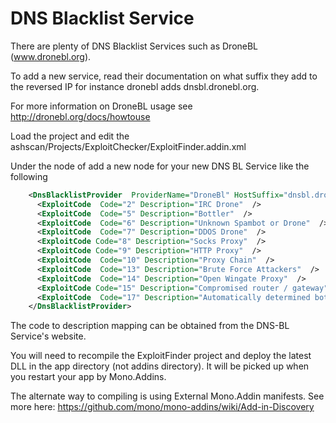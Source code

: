 # DNS Blacklist Service
There are plenty of DNS Blacklist Services such as DroneBL (www.dronebl.org).

To add a new service, read their documentation on what suffix they add to the reversed IP for instance dronebl adds dnsbl.dronebl.org.

For more information on DroneBL usage see http://dronebl.org/docs/howtouse


Load the project and edit the ashscan/Projects/ExploitChecker/ExploitFinder.addin.xml

Under the node of <Extension path ="/ExploitFinder/HostExploitFinder"> add a new node for your new DNS BL Service like the following

```xml
    <DnsBlacklistProvider  ProviderName="DroneBl" HostSuffix="dnsbl.dronebl.org" >
      <ExploitCode  Code="2" Description="IRC Drone"  />
      <ExploitCode  Code="5" Description="Bottler"  />
      <ExploitCode  Code="6" Description="Unknown Spambot or Drone"  />
      <ExploitCode  Code="7" Description="DDOS Drone"  />
      <ExploitCode Code="8" Description="Socks Proxy"  />
      <ExploitCode Code="9" Description="HTTP Proxy"  />
      <ExploitCode  Code="10" Description="Proxy Chain"  />
      <ExploitCode  Code="13" Description="Brute Force Attackers"  />
      <ExploitCode  Code="14" Description="Open Wingate Proxy"  />
      <ExploitCode Code="15" Description="Compromised router / gateway"  />
      <ExploitCode  Code="17" Description="Automatically determined botnet"  />
    </DnsBlacklistProvider>
```

The code to description mapping can be obtained from the DNS-BL Service's website.

You will need to recompile the ExploitFinder project and deploy the latest DLL in the app directory (not addins directory). It will be picked up when you restart your app by Mono.Addins.

The alternate way to compiling is using External Mono.Addin manifests. See more here: https://github.com/mono/mono-addins/wiki/Add-in-Discovery
